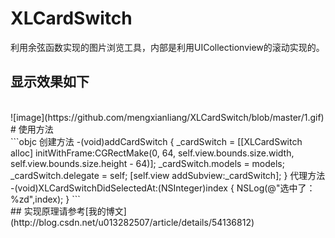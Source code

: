 # XLCardSwitch
利用余弦函数实现的图片浏览工具，内部是利用UICollectionview的滚动实现的。
 <br>
## 显示效果如下
 <br>
 ![image](https://github.com/mengxianliang/XLCardSwitch/blob/master/1.gif)
 <br>
# 使用方法
<br>
```objc
创建方法
-(void)addCardSwitch
{
    _cardSwitch = [[XLCardSwitch alloc] initWithFrame:CGRectMake(0, 64, self.view.bounds.size.width, self.view.bounds.size.height - 64)];
    _cardSwitch.models = models;
    _cardSwitch.delegate = self;
    [self.view addSubview:_cardSwitch];
}
代理方法
-(void)XLCardSwitchDidSelectedAt:(NSInteger)index
{
    NSLog(@"选中了：%zd",index);
}
```
<br>
## 实现原理请参考[我的博文](http://blog.csdn.net/u013282507/article/details/54136812)
